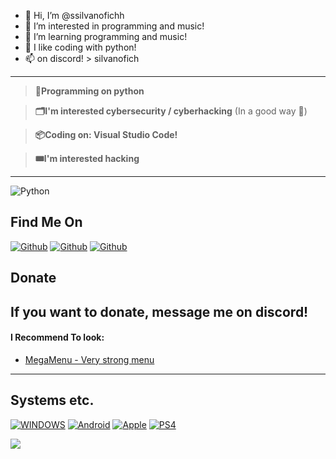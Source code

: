 - 👋 Hi, I’m @ssilvanofichh
- 👀 I’m interested in programming and music!
- 🌱 I’m learning programming and music!
- 💞️ I like coding with python!
- 📫 on discord! > silvanofich
---
> **💾Programming on python**

> **🗂️I'm interested cybersecurity / cyberhacking** (In a good way 👀)

> **📦Coding on: Visual Studio Code!**

> **🎟️I'm interested hacking**

----

![Python](https://img.shields.io/badge/-Python-%230075a8?logo=python&logoColor=white&style=flat-square) 

## Find Me On
[![Github](https://img.shields.io/badge/GitHub-ssilvanofichh-blue?style=for-the-badge&logo=github)](https://github.com/ssilvanofichh)
[![Github](https://img.shields.io/badge/Spotify-silvanomusic-green?style=for-the-badge&logo=spotify)](https://open.spotify.com/artist/1dADWChSl6Q24ePADjr3nc?si=IDePAxJVQTSnx_BgWZ7jrQ)
[![Github](https://img.shields.io/badge/Discord-silvanofich-black?style=for-the-badge&logo=discord)](https://discord.com/users/silvanofich/)

## Donate

**If you want to donate, message me on discord!**
------

#### I Recommend To look:

- <a 
href="https://github.com/ssilvanofichh/">MegaMenu - Very strong menu</a><br>

-------
## Systems etc.

[![WINDOWS](https://img.shields.io/badge/windows-black?style=for-the-badge&logo=windows&logoColor=white)](https://windows.com)
[![Android](https://img.shields.io/badge/Android-3DDC84?style=for-the-badge&logo=android&logoColor=white)](https://android.com)
[![Apple](https://img.shields.io/badge/Apple-A2AAAD?style=for-the-badge&logo=Apple&logoColor=white)](https://www.apple.com)
[![PS4](https://img.shields.io/badge/PS4-2e6db4?style=for-the-badge&logo=playstation&logoColor=white)](https://www.playstation.com)

<img src="https://github-readme-stats.vercel.app/api?username=ssilvanofichh&show_icons=true&theme=default&line_height=25&layout=compact" /></p>
